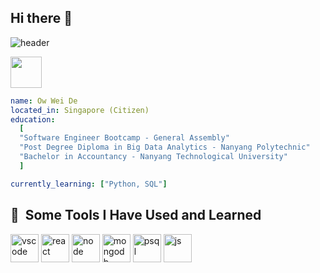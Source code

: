 ## Hi there 👋


![header](https://capsule-render.vercel.app/api?type=rounded&color=gradient&height=300&section=header&text=Greetings%20&fontSize=90)

<a href="https://www.linkedin.com/in/owweide/"><img height="50" src="https://cdn2.iconfinder.com/data/icons/social-media-2285/512/1_Linkedin_unofficial_colored_svg-64.png"/></a>

```yaml
name: Ow Wei De
located_in: Singapore (Citizen)
education:
  [
  "Software Engineer Bootcamp - General Assembly"
  "Post Degree Diploma in Big Data Analytics - Nanyang Polytechnic"
  "Bachelor in Accountancy - Nanyang Technological University"
  ]

currently_learning: ["Python, SQL"]

```

<h2> 🚀 &nbsp;Some Tools I Have Used and Learned</h2>
<p align="left">
<img src="https://cdn.jsdelivr.net/gh/devicons/devicon/icons/vscode/vscode-original.svg" alt="vscode" width="45" height="45"/>
<img src="https://cdn.jsdelivr.net/gh/devicons/devicon@latest/icons/react/react-original.svg" alt="react" width="45" height="45"/>
<img src="https://cdn.jsdelivr.net/gh/devicons/devicon@latest/icons/nodejs/nodejs-original.svg" alt="node" width="45" height="45"/>
<img src="https://cdn.jsdelivr.net/gh/devicons/devicon@latest/icons/mongodb/mongodb-original.svg" alt="mongodb" width="45" height="45"/>
<img src="https://cdn.jsdelivr.net/gh/devicons/devicon@latest/icons/postgresql/postgresql-original.svg" alt="psql" width="45" height="45"/> 
<img src="https://cdn.jsdelivr.net/gh/devicons/devicon@latest/icons/javascript/javascript-original.svg" alt="js" width="45" height="45"/> 
</p>

<!--
**weideow/weideow** is a ✨ _special_ ✨ repository because its `README.md` (this file) appears on your GitHub profile.

Here are some ideas to get you started:

- 🔭 I’m currently working on ...
- 🌱 I’m currently learning ...
- 👯 I’m looking to collaborate on ...
- 🤔 I’m looking for help with ...
- 💬 Ask me about ...
- 📫 How to reach me: ...
- 😄 Pronouns: ...
- ⚡ Fun fact: ...
-->
